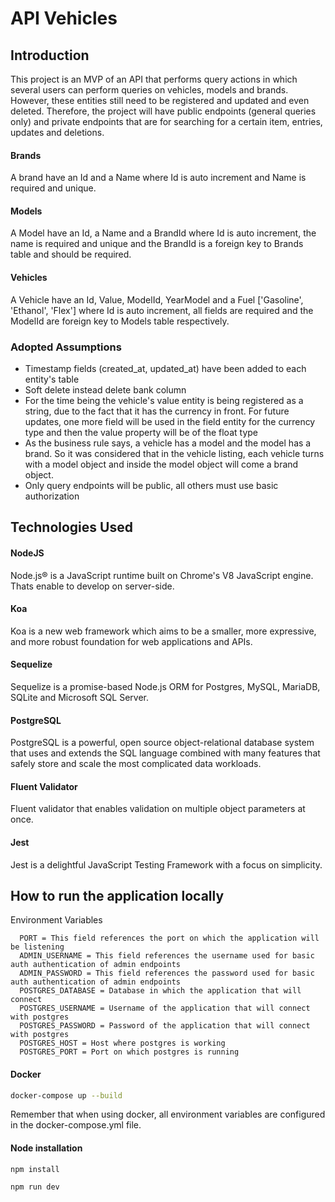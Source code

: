 # API Vehicles

## Introduction

This project is an MVP of an API that performs query actions in which several users can perform queries on vehicles, models and brands. However, these entities still need to be registered and updated and even deleted. Therefore, the project will have public endpoints (general queries only) and private endpoints that are for searching for a certain item, entries, updates and deletions.

#### Brands
  A brand have an Id and a Name where Id is auto increment and Name is required and unique.

#### Models
  A Model have an Id, a Name and a BrandId where Id is auto increment, the name is required and unique and the BrandId is a foreign key to Brands table and should be required.

#### Vehicles
  A Vehicle have an Id, Value, ModelId, YearModel and a Fuel ['Gasoline', 'Ethanol', 'Flex'] where Id is auto increment, all fields are required  and the  ModelId are foreign key to Models table respectively.


### Adopted Assumptions
- Timestamp fields (created_at, updated_at) have been added to each entity's table
- Soft delete instead delete bank column
- For the time being the vehicle's value entity is being registered as a string, due to the fact that it has the currency in front. For future updates, one more field will be used in the field entity for the currency type and then the value property will be of the float type
- As the business rule says, a vehicle has a model and the model has a brand. So it was considered that in the vehicle listing, each vehicle turns with a model object and inside the model object will come a brand object.
- Only query endpoints will be public, all others must use basic authorization


## Technologies Used

#### NodeJS
Node.js® is a JavaScript runtime built on Chrome's V8 JavaScript engine. Thats enable to develop on server-side.

#### Koa
Koa is a new web framework which aims to be a smaller, more expressive, and more robust foundation for web applications and APIs.

#### Sequelize
Sequelize is a promise-based Node.js ORM for Postgres, MySQL, MariaDB, SQLite and Microsoft SQL Server.

#### PostgreSQL
PostgreSQL is a powerful, open source object-relational database system that uses and extends the SQL language combined with many features that safely store and scale the most complicated data workloads.

#### Fluent Validator
Fluent validator that enables validation on multiple object parameters at once.

#### Jest
Jest is a delightful JavaScript Testing Framework with a focus on simplicity. 


## How to run the application locally

Environment Variables
```
  PORT = This field references the port on which the application will be listening
  ADMIN_USERNAME = This field references the username used for basic auth authentication of admin endpoints
  ADMIN_PASSWORD = This field references the password used for basic auth authentication of admin endpoints
  POSTGRES_DATABASE = Database in which the application that will connect
  POSTGRES_USERNAME = Username of the application that will connect with postgres
  POSTGRES_PASSWORD = Password of the application that will connect with postgres
  POSTGRES_HOST = Host where postgres is working
  POSTGRES_PORT = Port on which postgres is running
```

#### Docker
```sh
docker-compose up --build
```
Remember that when using docker, all environment variables are configured in the docker-compose.yml file.

#### Node installation

```sh
npm install
```

```sh
npm run dev
```
















